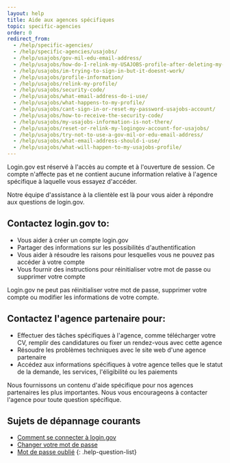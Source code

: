 ```yaml
---
layout: help
title: Aide aux agences spécifiques
topic: specific-agencies
order: 0
redirect_from:
  - /help/specific-agencies/
  - /help/specific-agencies/usajobs/
  - /help/usajobs/gov-mil-edu-email-address/
  - /help/usajobs/how-do-I-relink-my-USAJOBS-profile-after-deleting-my-login-account/
  - /help/usajobs/im-trying-to-sign-in-but-it-doesnt-work/
  - /help/usajobs/profile-information/
  - /help/usajobs/relink-my-profile/
  - /help/usajobs/security-code/
  - /help/usajobs/what-email-address-do-i-use/
  - /help/usajobs/what-happens-to-my-profile/
  - /help/usajobs/cant-sign-in-or-reset-my-password-usajobs-account/
  - /help/usajobs/how-to-receive-the-security-code/
  - /help/usajobs/my-usajobs-information-is-not-there/
  - /help/usajobs/reset-or-relink-my-logingov-account-for-usajobs/
  - /help/usajobs/try-not-to-use-a-gov-mil-or-edu-email-address/
  - /help/usajobs/what-email-address-should-i-use/
  - /help/usajobs/what-will-happen-to-my-usajobs-profile/
---
```


Login.gov est réservé à l'accès au compte et à l'ouverture de session. Ce compte n'affecte pas et ne contient aucune information relative à l'agence spécifique à laquelle vous essayez d'accéder.

Notre équipe d'assistance à la clientèle est là pour vous aider à répondre aux questions de login.gov.

## Contactez login.gov to:
* Vous aider à créer un compte login.gov
* Partager des informations sur les possibilités d'authentification
* Vous aider à résoudre les raisons pour lesquelles vous ne pouvez pas accéder à votre compte
* Vous fournir des instructions pour réinitialiser votre mot de passe ou supprimer votre compte

Login.gov ne peut pas réinitialiser votre mot de passe, supprimer votre compte ou modifier les informations de votre compte.

## Contactez l'agence partenaire pour:
* Effectuer des tâches spécifiques à l'agence, comme télécharger votre CV, remplir des candidatures ou fixer un rendez-vous avec cette agence
* Résoudre les problèmes techniques avec le site web d'une agence partenaire
* Accédez aux informations spécifiques à votre agence telles que le statut de la demande, les services, l'éligibilité ou les paiements

Nous fournissons un contenu d'aide spécifique pour nos agences partenaires les plus importantes. Nous vous encourageons à contacter l'agence pour toute question spécifique.

## Sujets de dépannage courants

* [Comment se connecter à login.gov](site.baseurl/help/trouble-signing-in/how-to-sign-in/)
* [Changer votre mot de passe](site.baseurl/help/manage-your-account/change-your-password/)
* [Mot de passe oublié](site.baseurl/help/trouble-signing-in/forgot-your-password/)
{: .help-question-list}
